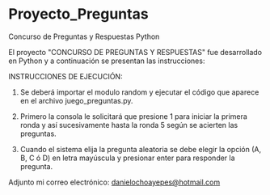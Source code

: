 # Proyecto_Preguntas
Concurso de Preguntas y Respuestas Python


El proyecto "CONCURSO DE PREGUNTAS Y RESPUESTAS" fue desarrollado en Python y a continuación se presentan las instrucciones:

INSTRUCCIONES DE EJECUCIÓN: 
1. Se deberá importar el modulo random y ejecutar el código que aparece en el archivo juego_preguntas.py.

2. Primero la consola le solicitará que presione 1 para iniciar la primera ronda y así sucesivamente hasta la ronda 5 según se acierten las preguntas.

3. Cuando el sistema elija la pregunta aleatoria se debe elegir la opción (A, B, C ó D) en letra mayúscula y presionar enter para responder la pregunta.

Adjunto mi correo electrónico: danielochoayepes@hotmail.com
